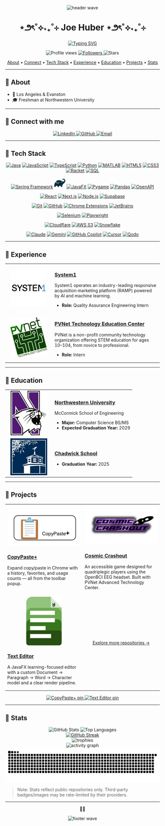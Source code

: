 <div align="center">
  <img src="https://capsule-render.vercel.app/api?type=waving&color=8A2BE2&height=100&section=header" alt="header wave" />

  <h1>⋆౨ৎ˚⟡˖₊˚⊹ Joe Huber ⋆౨ৎ˚⟡˖₊˚⊹</h1>

<a href="https://git.io/typing-svg"><img src="https://readme-typing-svg.demolab.com?font=Fira+Code&size=11&pause=5000&color=8A2BE2&center=true&width=435&lines=I+like+telling+computers+what+to+do+%E2%80%94+sometimes+they+listen!+%3AD" alt="Typing SVG" /></a>

  <p>
    <img alt="Profile views" src="https://komarev.com/ghpvc/?username=joe-huber&style=for-the-badge&color=8A2BE2" />
    <a href="https://github.com/Joe-Huber?tab=followers">
      <img alt="Followers" src="https://img.shields.io/github/followers/Joe-Huber?style=for-the-badge&color=8A2BE2" />
    </a>
    <img alt="Stars" src="https://img.shields.io/github/stars/Joe-Huber?style=for-the-badge&color=8A2BE2" />
  </p>
</div>

<p align="center">
  <a href="#about">About</a> •
  <a href="#connect">Connect</a> •
  <a href="#tech-stack">Tech Stack</a> •
  <a href="#experience">Experience</a> •
  <a href="#education">Education</a> •
  <a href="#projects">Projects</a> •
  <a href="#stats">Stats</a>
</p>

---

<h2 id="about">💜 About</h2>

- 📍 Los Angeles & Evanston
- 🎓 Freshman at Northwestern University

---

<h2 id="connect">💜 Connect with me</h2>
<p align="center">
  <a href="https://www.linkedin.com/in/joe-huber-14a3a4316/">
    <img src="https://cdn.jsdelivr.net/gh/devicons/devicon/icons/linkedin/linkedin-original.svg" height="36" alt="LinkedIn" />
  </a>
  <a href="https://github.com/Joe-Huber">
    <img src="https://cdn.jsdelivr.net/gh/devicons/devicon/icons/github/github-original.svg" height="36" alt="GitHub" />
  </a>
  <a href="mailto:joseph.robert.huber@gmail.com">
    <img src="https://cdn.simpleicons.org/gmail/8A2BE2" height="36" alt="Email" />
  </a>
</p>

---

## 💜 Tech Stack
<div align="center" id="tech-stack">
  
  <!-- Languages -->
  <p>
    <a href="https://www.java.com/"><img src="https://cdn.jsdelivr.net/gh/devicons/devicon/icons/java/java-original.svg" height="36" alt="Java" title="Java" /></a>
    <a href="https://developer.mozilla.org/en-US/docs/Web/JavaScript"><img src="https://cdn.jsdelivr.net/gh/devicons/devicon/icons/javascript/javascript-original.svg" height="36" alt="JavaScript" title="JavaScript" /></a>
    <a href="https://www.typescriptlang.org/"><img src="https://cdn.jsdelivr.net/gh/devicons/devicon/icons/typescript/typescript-plain.svg" height="36" alt="TypeScript" title="TypeScript" /></a>
    <a href="https://www.python.org/"><img src="https://cdn.jsdelivr.net/gh/devicons/devicon/icons/python/python-original.svg" height="36" alt="Python" title="Python" /></a>
    <a href="https://www.mathworks.com/products/matlab.html"><img src="https://cdn.jsdelivr.net/gh/devicons/devicon/icons/matlab/matlab-original.svg" height="36" alt="MATLAB" title="MATLAB" /></a>
    <a href="https://developer.mozilla.org/en-US/docs/Web/Guide/HTML/HTML5"><img src="https://cdn.jsdelivr.net/gh/devicons/devicon/icons/html5/html5-plain.svg" height="36" alt="HTML5" title="HTML5" /></a>
    <a href="https://developer.mozilla.org/en-US/docs/Web/CSS"><img src="https://cdn.jsdelivr.net/gh/devicons/devicon/icons/css3/css3-plain.svg" height="36" alt="CSS3" title="CSS3" /></a>
    <a href="https://racket-lang.org/"><img src="https://cdn.jsdelivr.net/gh/devicons/devicon/icons/racket/racket-original.svg" height="36" alt="Racket" title="Racket" /></a>
    <a href="https://en.wikipedia.org/wiki/SQL"><img src="https://img.shields.io/badge/SQL-336791?style=for-the-badge&logo=postgresql&logoColor=white" height="26" alt="SQL" title="SQL" /></a>
  </p>

  <!-- Frameworks & Libraries -->
  <p>
    <a href="https://spring.io/"><img src="https://cdn.jsdelivr.net/gh/devicons/devicon/icons/spring/spring-original.svg" height="36" alt="Spring Framework" title="Spring Framework" /></a>
    <a href="https://gradle.org/"><img src="https://raw.githubusercontent.com/devicons/devicon/master/icons/gradle/gradle-original.svg" height="36" alt="Gradle" title="Gradle" /></a>
    <a href="https://openjfx.io/"><img src="https://img.shields.io/badge/JavaFX-8A2BE2?style=for-the-badge" height="26" alt="JavaFX" title="JavaFX" /></a>
    <a href="https://www.pygame.org/"><img src="https://img.shields.io/badge/Pygame-3776AB?style=for-the-badge&logo=python&logoColor=white" height="26" alt="Pygame" title="Pygame" /></a>
    <a href="https://pandas.pydata.org/"><img src="https://img.shields.io/badge/Pandas-150458?style=for-the-badge&logo=pandas&logoColor=white" height="26" alt="Pandas" title="Pandas" /></a>
    <a href="https://www.openapis.org/"><img src="https://img.shields.io/badge/OpenAPI-6BA539?style=for-the-badge&logo=openapiinitiative&logoColor=white" height="26" alt="OpenAPI" title="OpenAPI" /></a>
  </p>

  <!-- Web & Runtime -->
  <p>
    <a href="https://react.dev/"><img src="https://cdn.jsdelivr.net/gh/devicons/devicon/icons/react/react-original.svg" height="36" alt="React" title="React" /></a>
    <a href="https://nextjs.org/"><img src="https://cdn.jsdelivr.net/gh/devicons/devicon/icons/nextjs/nextjs-original.svg" height="36" alt="Next.js" title="Next.js" /></a>
    <a href="https://nodejs.org/"><img src="https://cdn.jsdelivr.net/gh/devicons/devicon/icons/nodejs/nodejs-original.svg" height="36" alt="Node.js" title="Node.js" /></a>
    <a href="https://supabase.com/"><img src="https://cdn.jsdelivr.net/gh/devicons/devicon/icons/supabase/supabase-original.svg" height="36" alt="Supabase" title="Supabase" /></a>
  </p>

  <!-- Tools & Platforms -->
  <p>
    <a href="https://git-scm.com/"><img src="https://cdn.jsdelivr.net/gh/devicons/devicon/icons/git/git-original.svg" height="36" alt="Git" title="Git" /></a>
    <a href="https://github.com/"><img src="https://cdn.jsdelivr.net/gh/devicons/devicon/icons/github/github-original.svg" height="36" alt="GitHub" title="GitHub" /></a>
    <a href="https://developer.chrome.com/extensions/"><img src="https://cdn.jsdelivr.net/gh/devicons/devicon/icons/chrome/chrome-plain.svg" height="36" alt="Chrome Extensions" title="Chrome Extensions" /></a>
    <a href="https://www.jetbrains.com/"><img src="https://cdn.jsdelivr.net/gh/devicons/devicon/icons/jetbrains/jetbrains-original.svg" height="36" alt="JetBrains" title="JetBrains" /></a>
  </p>

  <!-- Testing & Automation -->
  <p>
    <a href="https://www.selenium.dev/"><img src="https://cdn.jsdelivr.net/gh/devicons/devicon/icons/selenium/selenium-original.svg" height="36" alt="Selenium" title="Selenium" /></a>
    <a href="https://playwright.dev/"><img src="https://cdn.jsdelivr.net/gh/devicons/devicon/icons/playwright/playwright-original.svg" height="36" alt="Playwright" title="Playwright" /></a>
  </p>

  <!-- Cloud -->
  <p>
    <a href="https://www.cloudflare.com/"><img src="https://cdn.jsdelivr.net/gh/devicons/devicon/icons/cloudflare/cloudflare-original.svg" height="36" alt="Cloudflare" title="Cloudflare" /></a>
    <a href="https://aws.amazon.com/s3/"><img src="https://img.shields.io/badge/AWS%20S3-232F3E?style=for-the-badge&logo=amazonaws&logoColor=white" height="26" alt="AWS S3" title="AWS S3" /></a>
    <a href="https://www.snowflake.com/"><img src="https://img.shields.io/badge/Snowflake-29B5E8?style=for-the-badge&logo=snowflake&logoColor=white" height="26" alt="Snowflake" title="Snowflake" /></a>
  </p>

  <!-- AI & Assistants -->
  <p>
    <a href="https://www.anthropic.com/"><img src="https://img.shields.io/badge/Claude-111?style=for-the-badge&logo=anthropic&logoColor=white" height="26" alt="Claude" title="Claude" /></a>
    <a href="https://gemini.google.com/"><img src="https://img.shields.io/badge/Gemini-0B57D0?style=for-the-badge&logo=googlegemini&logoColor=white" height="26" alt="Gemini" title="Gemini" /></a>
    <a href="https://github.com/features/copilot"><img src="https://img.shields.io/badge/GitHub%20Copilot-181717?style=for-the-badge&logo=githubcopilot&logoColor=white" height="26" alt="GitHub Copilot" title="GitHub Copilot" /></a>
    <a href="https://cursor.sh/"><img src="https://img.shields.io/badge/Cursor-1A1F36?style=for-the-badge&logoColor=white" height="26" alt="Cursor" title="Cursor" /></a>
    <a href="https://qodo.ai/"><img src="https://img.shields.io/badge/Qodo-8A2BE2?style=for-the-badge" height="26" alt="Qodo" title="Qodo" /></a>
  </p>
</div>

---

## 💜 Experience
<table>
  <tr>
    <td width="140" align="center" valign="middle" id="experience">
      <a href="https://system1.com/">
        <img src="docs/system1-logo.webp" alt="System1 logo" width="120" loading="lazy" />
      </a>
    </td>
    <td>
      <h3><a href="https://system1.com/">System1</a></h3>
      <p>
        System1 operates an industry-leading responsive acquisition marketing platform (RAMP) powered by AI and machine learning.
      </p>
      <ul>
        <li><strong>Role:</strong> Quality Assurance Engineering Intern</li>
      </ul>
    </td>
  </tr>
  <tr>
    <td width="140" align="center" valign="middle">
      <a href="https://www.pvnet.com/">
        <img src="docs/pvnet-logo.jpg" alt="PVNet Technology Education Center logo" width="120" loading="lazy" />
      </a>
    </td>
    <td>
      <h3><a href="https://www.pvnet.com/">PVNet Technology Education Center</a></h3>
      <p>
        PVNet is a non-profit community technology organization offering STEM education for ages 10–104, from novice to professional.
      </p>
      <ul>
        <li><strong>Role:</strong> Intern</li>
      </ul>
    </td>
  </tr>
</table>

---

<h2 id="education">💜 Education</h2>
<table>
  <tr>
    <td width="140" align="center" valign="middle">
      <a href="https://www.northwestern.edu/">
        <img src="docs/northwestern-logo.svg" alt="Northwestern University logo" width="120" loading="lazy" />
      </a>
    </td>
    <td>
      <h3><a href="https://www.northwestern.edu/">Northwestern University</a></h3>
      <p>
        McCormick School of Engineering
      </p>
      <ul>
        <li><strong>Major:</strong> Computer Science BS/MS</li>
        <li><strong>Expected Graduation Year:</strong> 2029</li>
      </ul>
    </td>
  </tr>
  <tr>
    <td width="140" align="center" valign="middle">
      <a href="https://www.chadwickschool.org/">
        <img src="docs/chadwick-logo.jpeg" alt="Chadwick School logo" width="120" loading="lazy" />
      </a>
    </td>
    <td>
      <h3><a href="https://www.chadwickschool.org/">Chadwick School</a></h3>
      <ul>
        <li><strong>Graduation Year:</strong> 2025</li>
      </ul>
    </td>
  </tr>
</table>

---

## 💜 Projects
<table>
  <tr>
    <td width="50%" valign="top" id="projects">
      <a href="https://github.com/Joe-Huber/CopyPastePlus">
        <img src="docs/copypasteplus-banner.png" alt="CopyPaste+ banner" width="100%" loading="lazy" />
      </a>
      <h3><a href="https://github.com/Joe-Huber/CopyPastePlus">CopyPaste+</a></h3>
      <p>
        Expand copy/paste in Chrome with a history, favorites, and usage counts — all from the toolbar popup.
      </p>
    </td>
    <td width="50%" valign="top">
      <a href="https://github.com/moonish1211/Cosmic-Crashout-Public">
        <img src="docs/cosmic-crashout-logo.png" alt="Cosmic Crashout logo" width="100%" loading="lazy" />
      </a>
      <h3><a href="https://github.com/moonish1211/Cosmic-Crashout-Public">Cosmic Crashout</a></h3>
      <p>
        An accessible game designed for quadriplegic players using the OpenBCI EEG headset. Built with PVNet Advanced Technology Center.
      </p>
    </td>
  </tr>
  <tr>
    <td width="50%" valign="top">
      <a href="https://github.com/Joe-Huber/Text-Editor">
        <img src="docs/text-editor-logo.png" alt="Text Editor logo" width="50%" loading="lazy" style="display:block;margin:0 auto;" />
      </a>
      <h3><a href="https://github.com/Joe-Huber/Text-Editor">Text Editor</a></h3>
      <p>
        A JavaFX learning-focused editor with a custom Document → Paragraph → Word → Character model and a clear render pipeline.
      </p>
    </td>
    <td width="50%" valign="middle" align="center">
      <p><a href="https://github.com/Joe-Huber?tab=repositories">Explore more repositories →</a></p>
    </td>
  </tr>
</table>

<!-- Pinned repo cards -->
<div align="center">
  <a href="https://github.com/Joe-Huber/CopyPastePlus">
    <picture>
      <source media="(prefers-color-scheme: dark)" srcset="https://github-readme-stats.vercel.app/api/pin/?username=Joe-Huber&repo=CopyPastePlus&theme=shades-of-purple" />
      <source media="(prefers-color-scheme: light)" srcset="https://github-readme-stats.vercel.app/api/pin/?username=Joe-Huber&repo=CopyPastePlus&theme=buefy" />
      <img alt="CopyPaste+ pin" src="https://github-readme-stats.vercel.app/api/pin/?username=Joe-Huber&repo=CopyPastePlus&theme=buefy" />
    </picture>
  </a>
  <a href="https://github.com/Joe-Huber/Text-Editor">
    <picture>
      <source media="(prefers-color-scheme: dark)" srcset="https://github-readme-stats.vercel.app/api/pin/?username=Joe-Huber&repo=Text-Editor&theme=shades-of-purple" />
      <source media="(prefers-color-scheme: light)" srcset="https://github-readme-stats.vercel.app/api/pin/?username=Joe-Huber&repo=Text-Editor&theme=buefy" />
      <img alt="Text Editor pin" src="https://github-readme-stats.vercel.app/api/pin/?username=Joe-Huber&repo=Text-Editor&theme=buefy" />
    </picture>
  </a>
</div>

---

## 💜 Stats
<div align="center" id="stats">
  <picture>
    <source media="(prefers-color-scheme: dark)" srcset="https://github-readme-stats.vercel.app/api?username=joe-huber&show_icons=true&theme=shades-of-purple" />
    <source media="(prefers-color-scheme: light)" srcset="https://github-readme-stats.vercel.app/api?username=joe-huber&show_icons=true&theme=buefy" />
    <img alt="GitHub Stats" src="https://github-readme-stats.vercel.app/api?username=joe-huber&show_icons=true&theme=buefy" height="160" loading="lazy" />
  </picture>
  <picture>
    <source media="(prefers-color-scheme: dark)" srcset="https://github-readme-stats.vercel.app/api/top-langs/?username=joe-huber&layout=compact&theme=shades-of-purple" />
    <source media="(prefers-color-scheme: light)" srcset="https://github-readme-stats.vercel.app/api/top-langs/?username=joe-huber&layout=compact&theme=buefy" />
    <img alt="Top Languages" src="https://github-readme-stats.vercel.app/api/top-langs/?username=joe-huber&layout=compact&theme=buefy" height="160" loading="lazy" />
  </picture>
  <br/>
  <a href="https://git.io/streak-stats">
    <picture>
      <source media="(prefers-color-scheme: dark)" srcset="https://streak-stats.demolab.com/?user=Joe-Huber&theme=shades-of-purple" />
      <source media="(prefers-color-scheme: light)" srcset="https://streak-stats.demolab.com/?user=Joe-Huber&theme=buefy" />
      <img alt="GitHub Streak" src="https://streak-stats.demolab.com/?user=Joe-Huber&theme=buefy" height="160" loading="lazy" />
    </picture>
  </a>
  <br/>
  <picture>
    <source media="(prefers-color-scheme: dark)" srcset="https://github-profile-trophy.vercel.app/?username=Joe-Huber&theme=aura&no-frame=true&row=1&margin-w=12" />
    <source media="(prefers-color-scheme: light)" srcset="https://github-profile-trophy.vercel.app/?username=Joe-Huber&theme=flat&no-frame=true&row=1&margin-w=12" />
    <img alt="trophies" src="https://github-profile-trophy.vercel.app/?username=Joe-Huber&theme=flat&no-frame=true&row=1&margin-w=12" />
  </picture>
  <br/>
  <img src="https://github-readme-activity-graph.vercel.app/graph?username=Joe-Huber&theme=github-compact&custom_title=Contribution%20Graph" alt="activity graph" />
  <br/>
  <picture>
    <source media="(prefers-color-scheme: dark)" srcset="https://raw.githubusercontent.com/Joe-Huber/Joe-Huber/output/github-contribution-grid-snake-dark.svg" />
    <source media="(prefers-color-scheme: light)" srcset="https://raw.githubusercontent.com/Joe-Huber/Joe-Huber/output/github-contribution-grid-snake.svg" />
    <img alt="github contribution grid snake animation" src="https://raw.githubusercontent.com/Joe-Huber/Joe-Huber/output/github-contribution-grid-snake.svg" />
  </picture>
</div>

> Note: Stats reflect public repositories only. Third-party badges/images may be rate-limited by their providers.

---

<p align="center">🫶💜</p>

<div align="center">
  <img src="https://capsule-render.vercel.app/api?type=waving&color=8A2BE2&height=100&section=footer" alt="footer wave" />
</div>
